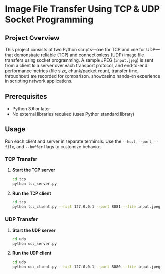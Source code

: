 # Image File Transfer Using TCP & UDP Socket Programming

## Project Overview
This project consists of two Python scripts—one for TCP and one for UDP—that demonstrate reliable (TCP) and connectionless (UDP) image file transfers using socket programming. A sample JPEG (`input.jpeg`) is sent from a client to a server over each transport protocol, and end-to-end performance metrics (file size, chunk/packet count, transfer time, throughput) are recorded for comparison, showcasing hands-on experience in scripting network applications.

## Prerequisites
- Python 3.6 or later
- No external libraries required (uses Python standard library)

## Usage
Run each client and server in separate terminals. Use the `--host`, `--port`, `--file`, and `--buffer` flags to customize behavior.

### TCP Transfer
1. **Start the TCP server**
   ```bash
   cd tcp
   python tcp_server.py
2. **Run the TCP client**
   ```bash
   cd tcp
   python tcp_client.py --host 127.0.0.1 --port 8081 --file input.jpeg --buffer 4096

### UDP Transfer
1. **Start the UDP server**
   ```bash
   cd udp
   python udp_server.py
2. **Run the UDP client**
   ```bash
   cd udp
   python udp_client.py --host 127.0.0.1 --port 8080 --file input.jpeg --buffer 4096
